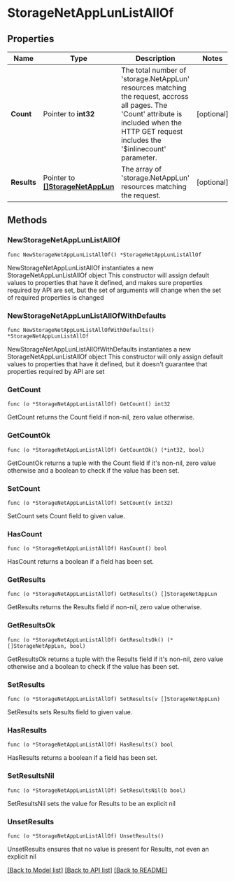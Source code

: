 # StorageNetAppLunListAllOf

## Properties

Name | Type | Description | Notes
------------ | ------------- | ------------- | -------------
**Count** | Pointer to **int32** | The total number of &#39;storage.NetAppLun&#39; resources matching the request, accross all pages. The &#39;Count&#39; attribute is included when the HTTP GET request includes the &#39;$inlinecount&#39; parameter. | [optional] 
**Results** | Pointer to [**[]StorageNetAppLun**](storage.NetAppLun.md) | The array of &#39;storage.NetAppLun&#39; resources matching the request. | [optional] 

## Methods

### NewStorageNetAppLunListAllOf

`func NewStorageNetAppLunListAllOf() *StorageNetAppLunListAllOf`

NewStorageNetAppLunListAllOf instantiates a new StorageNetAppLunListAllOf object
This constructor will assign default values to properties that have it defined,
and makes sure properties required by API are set, but the set of arguments
will change when the set of required properties is changed

### NewStorageNetAppLunListAllOfWithDefaults

`func NewStorageNetAppLunListAllOfWithDefaults() *StorageNetAppLunListAllOf`

NewStorageNetAppLunListAllOfWithDefaults instantiates a new StorageNetAppLunListAllOf object
This constructor will only assign default values to properties that have it defined,
but it doesn't guarantee that properties required by API are set

### GetCount

`func (o *StorageNetAppLunListAllOf) GetCount() int32`

GetCount returns the Count field if non-nil, zero value otherwise.

### GetCountOk

`func (o *StorageNetAppLunListAllOf) GetCountOk() (*int32, bool)`

GetCountOk returns a tuple with the Count field if it's non-nil, zero value otherwise
and a boolean to check if the value has been set.

### SetCount

`func (o *StorageNetAppLunListAllOf) SetCount(v int32)`

SetCount sets Count field to given value.

### HasCount

`func (o *StorageNetAppLunListAllOf) HasCount() bool`

HasCount returns a boolean if a field has been set.

### GetResults

`func (o *StorageNetAppLunListAllOf) GetResults() []StorageNetAppLun`

GetResults returns the Results field if non-nil, zero value otherwise.

### GetResultsOk

`func (o *StorageNetAppLunListAllOf) GetResultsOk() (*[]StorageNetAppLun, bool)`

GetResultsOk returns a tuple with the Results field if it's non-nil, zero value otherwise
and a boolean to check if the value has been set.

### SetResults

`func (o *StorageNetAppLunListAllOf) SetResults(v []StorageNetAppLun)`

SetResults sets Results field to given value.

### HasResults

`func (o *StorageNetAppLunListAllOf) HasResults() bool`

HasResults returns a boolean if a field has been set.

### SetResultsNil

`func (o *StorageNetAppLunListAllOf) SetResultsNil(b bool)`

 SetResultsNil sets the value for Results to be an explicit nil

### UnsetResults
`func (o *StorageNetAppLunListAllOf) UnsetResults()`

UnsetResults ensures that no value is present for Results, not even an explicit nil

[[Back to Model list]](../README.md#documentation-for-models) [[Back to API list]](../README.md#documentation-for-api-endpoints) [[Back to README]](../README.md)


